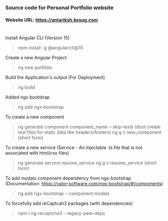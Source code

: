 ### Source code for Personal Portfolio website
#### Website URL: https://antariksh.kesug.com

#

Install Angular CLI (Version 15)
> npm install -g @angular/cli@15

Create a new Angular Project
> ng new portfolio

Build the Application's output (For Deployment)
> ng build

Added ngx bootstrap
> ng add ngx-bootstrap

To create a new component 
> ng generate component component_name --skip-tests (dont create test files for static data like headers/footers)
> ng g c new_component (short form)

To create a new service (Service - An Injectable .ts file that is not associated with html/css files)
> ng generate service resume_service
> ng g s resume_service (short form)


To add modals component dependency from ngx-bootstrap </br>
(Documentation: https://valor-software.com/ngx-bootstrap/#/components)
> ng add ngx-bootstrap  --component modals

To forcefully add reCaptcah3 packages (with dependencies)
> npm i ng-recaptcha3 --legacy-peer-deps

